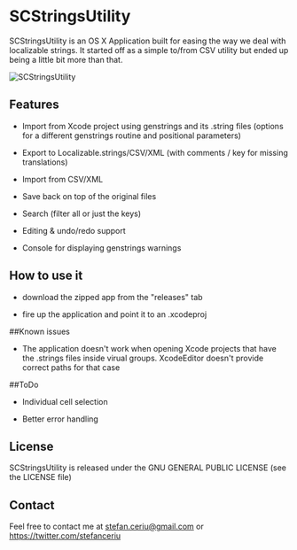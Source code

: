 # SCStringsUtility

SCStringsUtility is an OS X Application built for easing the way we deal with localizable strings. It started off as a simple to/from CSV utility but ended up being a little bit more than that.

![SCStringsUtility](https://drive.google.com/u/0/uc?id=10mzG3ZZqpuCRacH1jmb9_H9iNN8QLS3Y&export=download)

## Features
* Import from Xcode project using genstrings and its .string files (options for a different genstrings routine and positional parameters)

* Export to Localizable.strings/CSV/XML (with comments / key for missing translations)

* Import from CSV/XML

* Save back on top of the original files

* Search (filter all or just the keys)

* Editing & undo/redo support

* Console for displaying genstrings warnings

## How to use it
- download the zipped app from the "releases" tab

- fire up the application and point it to an .xcodeproj

##Known issues
- The application doesn't work when opening Xcode projects that have the .strings files inside virual groups. XcodeEditor doesn't provide correct paths for that case

##ToDo
- Individual cell selection

- Better error handling
 
## License
SCStringsUtility is released under the GNU GENERAL PUBLIC LICENSE (see the LICENSE file)

## Contact

Feel free to contact me at stefan.ceriu@gmail.com or https://twitter.com/stefanceriu

